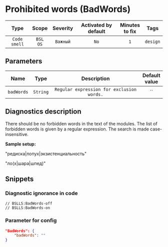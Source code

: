 # Prohibited words (BadWords)

|     Type     |        Scope        | Severity | Activated by default | Minutes<br> to fix |   Tags   |
|:------------:|:-------------------:|:--------:|:--------------------:|:------------------------:|:--------:|
| `Code smell` | `BSL`<br>`OS` | `Важный` |         `No`         |           `1`            | `design` |

## Parameters


|    Name    |   Type   |                Description                | Default<br>value |
|:----------:|:--------:|:-----------------------------------------:|:----------------------:|
| `badWords` | `String` | `Regular expression for exclusion words.` |          ``          |
<!-- Блоки выше заполняются автоматически, не трогать -->
## Diagnostics description
There should be no forbidden words in the text of the modules. The list of forbidden words is given by a regular expression. The search is made case-insensitive.

**Sample setup:**

"редиска|лопух|экзистенциальность"

"ло(х|шара|шпед)"

## Snippets

<!-- Блоки ниже заполняются автоматически, не трогать -->
### Diagnostic ignorance in code

```bsl
// BSLLS:BadWords-off
// BSLLS:BadWords-on
```

### Parameter for config

```json
"BadWords": {
    "badWords": ""
}
```
